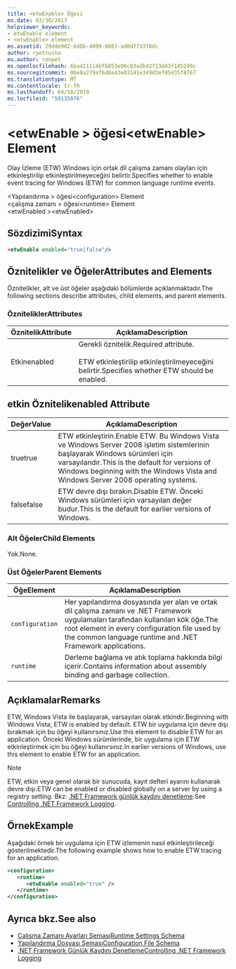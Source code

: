 ```yaml
---
title: <etwEnable> Öğesi
ms.date: 03/30/2017
helpviewer_keywords:
- etwEnable element
- <etwEnable> element
ms.assetid: 29dde982-6d8b-4099-8867-ad0d7733f6dc
author: rpetrusha
ms.author: ronpet
ms.openlocfilehash: 6ba411114bfb853e06c83adb42713d43f1452d9c
ms.sourcegitcommit: 0be8a279af6d8a43e03141e349d3efd5d35f8767
ms.translationtype: MT
ms.contentlocale: tr-TR
ms.lasthandoff: 04/18/2019
ms.locfileid: "59135076"
---
```

# <a name="etwenable-element"></a><span data-ttu-id="64879-102">\<etwEnable > öğesi</span><span class="sxs-lookup"><span data-stu-id="64879-102">\<etwEnable> Element</span></span>
<span data-ttu-id="64879-103">Olay İzleme (ETW) Windows için ortak dil çalışma zamanı olayları için etkinleştirilip etkinleştirilmeyeceğini belirtir.</span><span class="sxs-lookup"><span data-stu-id="64879-103">Specifies whether to enable event tracing for Windows (ETW) for common language runtime events.</span></span>  
  
 <span data-ttu-id="64879-104">\<Yapılandırma > öğesi</span><span class="sxs-lookup"><span data-stu-id="64879-104">\<configuration> Element</span></span>  
<span data-ttu-id="64879-105">\<çalışma zamanı > öğesi</span><span class="sxs-lookup"><span data-stu-id="64879-105">\<runtime> Element</span></span>  
<span data-ttu-id="64879-106">\<etwEnabled ></span><span class="sxs-lookup"><span data-stu-id="64879-106">\<etwEnabled></span></span>  
  
## <a name="syntax"></a><span data-ttu-id="64879-107">Sözdizimi</span><span class="sxs-lookup"><span data-stu-id="64879-107">Syntax</span></span>  
  
```xml  
<etwEnable enabled="true|false"/>  
```  
  
## <a name="attributes-and-elements"></a><span data-ttu-id="64879-108">Öznitelikler ve Öğeler</span><span class="sxs-lookup"><span data-stu-id="64879-108">Attributes and Elements</span></span>  
 <span data-ttu-id="64879-109">Öznitelikler, alt ve üst öğeler aşağıdaki bölümlerde açıklanmaktadır.</span><span class="sxs-lookup"><span data-stu-id="64879-109">The following sections describe attributes, child elements, and parent elements.</span></span>  
  
### <a name="attributes"></a><span data-ttu-id="64879-110">Öznitelikler</span><span class="sxs-lookup"><span data-stu-id="64879-110">Attributes</span></span>  
  
|<span data-ttu-id="64879-111">Öznitelik</span><span class="sxs-lookup"><span data-stu-id="64879-111">Attribute</span></span>|<span data-ttu-id="64879-112">Açıklama</span><span class="sxs-lookup"><span data-stu-id="64879-112">Description</span></span>|  
|---------------|-----------------|  
|<span data-ttu-id="64879-113">Etkin</span><span class="sxs-lookup"><span data-stu-id="64879-113">enabled</span></span>|<span data-ttu-id="64879-114">Gerekli öznitelik.</span><span class="sxs-lookup"><span data-stu-id="64879-114">Required attribute.</span></span><br /><br /> <span data-ttu-id="64879-115">ETW etkinleştirilip etkinleştirilmeyeceğini belirtir.</span><span class="sxs-lookup"><span data-stu-id="64879-115">Specifies whether ETW should be enabled.</span></span>|  
  
## <a name="enabled-attribute"></a><span data-ttu-id="64879-116">etkin Öznitelik</span><span class="sxs-lookup"><span data-stu-id="64879-116">enabled Attribute</span></span>  
  
|<span data-ttu-id="64879-117">Değer</span><span class="sxs-lookup"><span data-stu-id="64879-117">Value</span></span>|<span data-ttu-id="64879-118">Açıklama</span><span class="sxs-lookup"><span data-stu-id="64879-118">Description</span></span>|  
|-----------|-----------------|  
|<span data-ttu-id="64879-119">true</span><span class="sxs-lookup"><span data-stu-id="64879-119">true</span></span>|<span data-ttu-id="64879-120">ETW etkinleştirin.</span><span class="sxs-lookup"><span data-stu-id="64879-120">Enable ETW.</span></span> <span data-ttu-id="64879-121">Bu Windows Vista ve Windows Server 2008 işletim sistemlerinin başlayarak Windows sürümleri için varsayılandır.</span><span class="sxs-lookup"><span data-stu-id="64879-121">This is the default for versions of Windows beginning with the Windows Vista and Windows Server 2008 operating systems.</span></span>|  
|<span data-ttu-id="64879-122">false</span><span class="sxs-lookup"><span data-stu-id="64879-122">false</span></span>|<span data-ttu-id="64879-123">ETW devre dışı bırakın.</span><span class="sxs-lookup"><span data-stu-id="64879-123">Disable ETW.</span></span> <span data-ttu-id="64879-124">Önceki Windows sürümleri için varsayılan değer budur.</span><span class="sxs-lookup"><span data-stu-id="64879-124">This is the default for earlier versions of Windows.</span></span>|  
  
### <a name="child-elements"></a><span data-ttu-id="64879-125">Alt Öğeler</span><span class="sxs-lookup"><span data-stu-id="64879-125">Child Elements</span></span>  
 <span data-ttu-id="64879-126">Yok.</span><span class="sxs-lookup"><span data-stu-id="64879-126">None.</span></span>  
  
### <a name="parent-elements"></a><span data-ttu-id="64879-127">Üst Öğeler</span><span class="sxs-lookup"><span data-stu-id="64879-127">Parent Elements</span></span>  
  
|<span data-ttu-id="64879-128">Öğe</span><span class="sxs-lookup"><span data-stu-id="64879-128">Element</span></span>|<span data-ttu-id="64879-129">Açıklama</span><span class="sxs-lookup"><span data-stu-id="64879-129">Description</span></span>|  
|-------------|-----------------|  
|`configuration`|<span data-ttu-id="64879-130">Her yapılandırma dosyasında yer alan ve ortak dil çalışma zamanı ve .NET Framework uygulamaları tarafından kullanılan kök öğe.</span><span class="sxs-lookup"><span data-stu-id="64879-130">The root element in every configuration file used by the common language runtime and .NET Framework applications.</span></span>|  
|`runtime`|<span data-ttu-id="64879-131">Derleme bağlama ve atık toplama hakkında bilgi içerir.</span><span class="sxs-lookup"><span data-stu-id="64879-131">Contains information about assembly binding and garbage collection.</span></span>|  
  
## <a name="remarks"></a><span data-ttu-id="64879-132">Açıklamalar</span><span class="sxs-lookup"><span data-stu-id="64879-132">Remarks</span></span>  
 <span data-ttu-id="64879-133">ETW, Windows Vista ile başlayarak, varsayılan olarak etkindir.</span><span class="sxs-lookup"><span data-stu-id="64879-133">Beginning with Windows Vista, ETW is enabled by default.</span></span> <span data-ttu-id="64879-134">ETW bir uygulama için devre dışı bırakmak için bu öğeyi kullanırsınız.</span><span class="sxs-lookup"><span data-stu-id="64879-134">Use this element to disable ETW for an application.</span></span> <span data-ttu-id="64879-135">Önceki Windows sürümlerinde, bir uygulama için ETW etkinleştirmek için bu öğeyi kullanırsınız.</span><span class="sxs-lookup"><span data-stu-id="64879-135">In earlier versions of Windows, use this element to enable ETW for an application.</span></span>  
  
> [!NOTE]
>  <span data-ttu-id="64879-136">ETW, etkin veya genel olarak bir sunucuda, kayıt defteri ayarını kullanarak devre dışı.</span><span class="sxs-lookup"><span data-stu-id="64879-136">ETW can be enabled or disabled globally on a server by using a registry setting.</span></span> <span data-ttu-id="64879-137">Bkz: [.NET Framework günlük kaydını denetleme](../../../../../docs/framework/performance/controlling-logging.md).</span><span class="sxs-lookup"><span data-stu-id="64879-137">See [Controlling .NET Framework Logging](../../../../../docs/framework/performance/controlling-logging.md).</span></span>  
  
## <a name="example"></a><span data-ttu-id="64879-138">Örnek</span><span class="sxs-lookup"><span data-stu-id="64879-138">Example</span></span>  
 <span data-ttu-id="64879-139">Aşağıdaki örnek bir uygulama için ETW izlemenin nasıl etkinleştirileceği gösterilmektedir.</span><span class="sxs-lookup"><span data-stu-id="64879-139">The following example shows how to enable ETW tracing for an application.</span></span>  
  
```xml  
<configuration>  
   <runtime>  
      <etwEnable enabled="true" />  
   </runtime>  
</configuration>  
```  
  
## <a name="see-also"></a><span data-ttu-id="64879-140">Ayrıca bkz.</span><span class="sxs-lookup"><span data-stu-id="64879-140">See also</span></span>

- [<span data-ttu-id="64879-141">Çalışma Zamanı Ayarları Şeması</span><span class="sxs-lookup"><span data-stu-id="64879-141">Runtime Settings Schema</span></span>](../../../../../docs/framework/configure-apps/file-schema/runtime/index.md)
- [<span data-ttu-id="64879-142">Yapılandırma Dosyası Şeması</span><span class="sxs-lookup"><span data-stu-id="64879-142">Configuration File Schema</span></span>](../../../../../docs/framework/configure-apps/file-schema/index.md)
- [<span data-ttu-id="64879-143">.NET Framework Günlük Kaydını Denetleme</span><span class="sxs-lookup"><span data-stu-id="64879-143">Controlling .NET Framework Logging</span></span>](../../../../../docs/framework/performance/controlling-logging.md)
